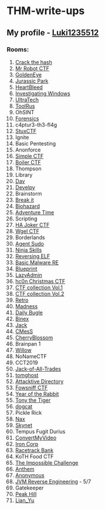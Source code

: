 # THM-write-ups

## My profile - [Luki1235512](https://tryhackme.com/p/Luki1235512)

### Rooms:

1. [Crack the hash](https://github.com/Luki1235512/THM-write-ups/blob/main/write-ups/Crack%20the%20hash/README.md)
2. [Mr Robot CTF](https://github.com/Luki1235512/THM-write-ups/blob/main/write-ups/Mr%20Robot%20CTF/README.md)
3. [GoldenEye](https://github.com/Luki1235512/THM-write-ups/blob/main/write-ups/GoldenEye/README.md)
4. [Jurassic Park](https://github.com/Luki1235512/THM-write-ups/blob/main/write-ups/Jurassic%20Park/README.md)
5. [HeartBleed](https://github.com/Luki1235512/THM-write-ups/blob/main/write-ups/HeartBleed/README.md)
6. [Investigating Windows](https://github.com/Luki1235512/THM-write-ups/blob/main/write-ups/Investigating%20Windows/README.md)
7. [UltraTech](https://github.com/Luki1235512/THM-write-ups/blob/main/write-ups/UltraTech/README.md)
8. [ToolRus](https://github.com/Luki1235512/THM-write-ups/blob/main/write-ups/ToolsRus/README.md)
9. OhSINT
10. [Forensics](https://github.com/Luki1235512/THM-write-ups/blob/main/write-ups/Forensics/README.md)
11. c4ptur3-th3-fl4g
12. [StuxCTF](https://github.com/Luki1235512/THM-write-ups/blob/main/write-ups/StuxCTF/README.md)
13. Ignite
14. Basic Pentesting
15. Anonforce
16. [Simple CTF](https://github.com/Luki1235512/THM-write-ups/blob/main/write-ups/Simple%20CTF/README.md)
17. [Boiler CTF](https://github.com/Luki1235512/THM-write-ups/blob/main/write-ups/Boiler%20CTF/README.md)
18. Thompson
19. Library
20. [Dav](https://github.com/Luki1235512/THM-write-ups/blob/main/write-ups/Dav/README.md)
21. [Develpy](https://github.com/Luki1235512/THM-write-ups/blob/main/write-ups/Develpy/README.md)
22. Brainstorm
23. [Break it](https://github.com/Luki1235512/THM-write-ups/blob/main/write-ups/Break%20it/README.md)
24. [Biohazard](https://github.com/Luki1235512/THM-write-ups/blob/main/write-ups/Biohazard/README.md)
25. [Adventure Time](https://github.com/Luki1235512/THM-write-ups/blob/main/write-ups/Adventure%20Time/README.md)
26. Scripting
27. [HA Joker CTF](https://github.com/Luki1235512/THM-write-ups/blob/main/write-ups/HA%20Joker%20CTF/README.md)
28. [Wgel CTF](https://github.com/Luki1235512/THM-write-ups/blob/main/write-ups/Wgel%20CTF/README.md)
29. Borderlands
30. [Agent Sudo](https://github.com/Luki1235512/THM-write-ups/blob/main/write-ups/Agent%20Sudo/README.md)
31. [Ninja Skills](https://github.com/Luki1235512/THM-write-ups/blob/main/write-ups/Ninja%20Skills/README.md)
32. [Reversing ELF](https://github.com/Luki1235512/THM-write-ups/blob/main/write-ups/Reversing%20ELF/README.md)
33. [Basic Malware RE](https://github.com/Luki1235512/THM-write-ups/blob/main/write-ups/Basic%20Malware%20RE/README.md)
34. [Blueprint](https://github.com/Luki1235512/THM-write-ups/blob/main/write-ups/Blueprint/README.md)
35. [LazyAdmin](https://github.com/Luki1235512/THM-write-ups/blob/main/write-ups/LazyAdmin/README.md)
36. [hc0n Christmas CTF](https://github.com/Luki1235512/THM-write-ups/blob/main/write-ups/hc0n%20Christmas%20CTF/README.md)
37. [CTF collection Vol.1](https://github.com/Luki1235512/THM-write-ups/blob/main/write-ups/CTF%20collection%20Vol.1/README.md)
38. [CTF collection Vol.2](https://github.com/Luki1235512/THM-write-ups/blob/main/write-ups/CTF%20collection%20Vol.2/README.md)
39. [Retro](https://github.com/Luki1235512/THM-write-ups/blob/main/write-ups/Retro/README.md)
40. [Madness](https://github.com/Luki1235512/THM-write-ups/blob/main/write-ups/Madness/README.md)
41. [Daily Bugle](https://github.com/Luki1235512/THM-write-ups/blob/main/write-ups/Daily%20Bugle/README.md)
42. [Binex](https://github.com/Luki1235512/THM-write-ups/blob/main/write-ups/Binex/README.md)
43. [Jack](https://github.com/Luki1235512/THM-write-ups/blob/main/write-ups/Jack/README.md)
44. [CMesS](https://github.com/Luki1235512/THM-write-ups/blob/main/write-ups/CMesS/README.md)
45. [CherryBlossom](https://github.com/Luki1235512/THM-write-ups/blob/main/write-ups/CherryBlossom/README.md)
46. Brainpan 1
47. [Willow](https://github.com/Luki1235512/THM-write-ups/blob/main/write-ups/Willow/README.md)
48. NoNameCTF
49. CCT2019
50. [Jack-of-All-Trades](https://github.com/Luki1235512/THM-write-ups/blob/main/write-ups/Jack-of-All-Trades/README.md)
51. [tomghost](https://github.com/Luki1235512/THM-write-ups/blob/main/write-ups/tomghost/README.md)
52. [Attacktive Directory](https://github.com/Luki1235512/THM-write-ups/blob/main/write-ups/Attacktive%20Directory/README.md)
53. [Fowsniff CTF](https://github.com/Luki1235512/THM-write-ups/blob/main/write-ups/Fowsniff%20CTF/README.md)
54. [Year of the Rabbit](https://github.com/Luki1235512/THM-write-ups/blob/main/write-ups/Year%20of%20the%20Rabbit/README.md)
55. [Tony the Tiger](https://github.com/Luki1235512/THM-write-ups/blob/main/write-ups/Tony%20the%20Tiger/README.md)
56. [dogcat](https://github.com/Luki1235512/THM-write-ups/blob/main/write-ups/dogcat/README.md)
57. Pickle Rick
58. [Nax](https://github.com/Luki1235512/THM-write-ups/blob/main/write-ups/Nax/README.md)
59. [Skynet](https://github.com/Luki1235512/THM-write-ups/blob/main/write-ups/Skynet/README.md)
60. Tempus Fugit Durius
61. [ConvertMyVideo](https://github.com/Luki1235512/THM-write-ups/blob/main/write-ups/ConvertMyVideo/README.md)
62. [Iron Corp](https://github.com/Luki1235512/THM-write-ups/blob/main/write-ups/Iron%20Corp/README.md)
63. [Racetrack Bank](https://github.com/Luki1235512/THM-write-ups/blob/main/write-ups/Racetrack%20Bank/README.md)
64. KoTH Food CTF
65. [The Impossible Challenge](https://github.com/Luki1235512/THM-write-ups/blob/main/write-ups/The%20Impossible%20Challenge/README.md)
66. [Anthem](https://github.com/Luki1235512/THM-write-ups/blob/main/write-ups/Anthem/README.md)
67. [Anonymous](https://github.com/Luki1235512/THM-write-ups/blob/main/write-ups/Anonymous/README.md)
68. [JVM Reverse Engineering](https://github.com/Luki1235512/THM-write-ups/blob/main/write-ups/JVM%20Reverse%20Engineering/README.md) - 5/7
69. Gatekeeper
70. [Peak Hill](https://github.com/Luki1235512/THM-write-ups/blob/main/write-ups/Peak%20Hill/README.md)
71. [Lian_Yu](https://github.com/Luki1235512/THM-write-ups/blob/main/write-ups/Lian_Yu/README.md)

